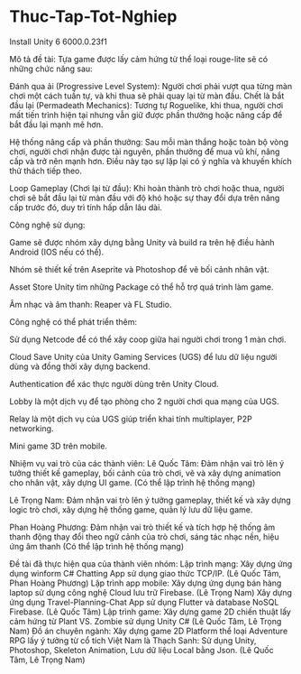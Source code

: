 # Thuc-Tap-Tot-Nghiep

Install Unity 6 6000.0.23f1

Mô tả đề tài:
Tựa game được lấy cảm hứng từ thể loại rouge-lite sẽ có những chức năng sau:

Đánh qua ải (Progressive Level System): Người chơi phải vượt qua từng màn chơi một cách tuần tự, và khi thua sẽ phải quay lại từ màn đầu.
Chết là bắt đầu lại (Permadeath Mechanics): Tương tự Roguelike, khi thua, người chơi mất tiến trình hiện tại nhưng vẫn giữ được phần thưởng hoặc nâng cấp để bắt đầu lại mạnh mẽ hơn.

Hệ thống nâng cấp và phần thưởng: Sau mỗi màn thắng hoặc toàn bộ vòng chơi, người chơi nhận được tài nguyên, phần thưởng để mua vũ khí, nâng cấp và trở nên mạnh hơn. Điều này tạo sự lặp lại có ý nghĩa và khuyến khích thử thách tiếp theo.

Loop Gameplay (Chơi lại từ đầu): Khi hoàn thành trò chơi hoặc thua, người chơi sẽ bắt đầu lại từ màn đầu với độ khó hoặc sự thay đổi dựa trên nâng cấp trước đó, duy trì tính hấp dẫn lâu dài.

Công nghệ sử dụng:

Game sẽ được nhóm xây dựng bằng Unity và build ra trên hệ điều hành Android (IOS nếu có thể).

Nhóm sẽ thiết kế trên Aseprite và Photoshop để vẽ bối cảnh nhân vật.

Asset Store Unity tìm những Package có thể hỗ trợ quá trình làm game.

Âm nhạc và âm thanh: Reaper và FL Studio.

Công nghệ có thể phát triển thêm:

Sử dụng Netcode để có thể xây coop giữa hai người chơi trong 1 màn chơi.

Cloud Save Unity của Unity Gaming Services (UGS) để lưu dữ liệu người dùng và đồng thời xây dựng backend.

Authentication để xác thực người dùng trên Unity Cloud.

Lobby là một dịch vụ để tạo phòng cho 2 người chơi qua mạng của UGS.

Relay là một dịch vụ của UGS giúp triển khai tính multiplayer, P2P networking.

Mini game 3D trên mobile.



Nhiệm vụ vai trò của các thành viên:
Lê Quốc Tâm: Đảm nhận vai trò lên ý tưởng thiết kế gameplay, bối cảnh của trò chơi, vẽ và xây dựng animation cho nhân vật, xây dựng UI game. 
(Có thể lập trình hệ thống mạng)

Lê Trọng Nam: Đảm nhận vai trò lên ý tưởng gameplay, thiết kế và xây dựng logic trò chơi, xây dựng hệ thống game, quản lý lưu dữ liệu game.

Phan Hoàng Phương: Đảm nhận vai trò thiết kế và tích hợp hệ thống âm thanh động thay đổi theo ngữ cảnh của trò chơi, sáng tác nhạc nền, hiệu ứng âm thanh 
(Có thể lập trình hệ thống mạng)

Đề tài đã thực hiện qua của thành viên nhóm:
Lập trình mạng: 
Xây dựng ứng dụng winform C# Chatting App sử dụng giao thức TCP/IP. (Lê Quốc Tâm, Phan Hoàng Phương)
Lập trình app mobile: 
Xây dựng ứng dụng bán hàng laptop sử dụng công nghệ Cloud lưu trữ Firebase. (Lê Trọng Nam)
Xây dựng ứng dụng Travel-Planning-Chat App sử dụng Flutter và database NoSQL Firebase. (Lê Quốc Tâm)
	Lập trình game:
Xây dựng game 2D chiến thuật lấy cảm hứng từ Plant VS. Zombie sử dụng Unity C# (Lê Quốc Tâm, Lê Trọng Nam)
Đồ án chuyên ngành:
Xây dựng game 2D Platform thể loại Adventure RPG lấy ý tưởng từ cổ tích Việt Nam là Thạch Sanh: Sử dụng Unity, Photoshop, Skeleton Animation, Lưu dữ liệu Local bằng Json. 
(Lê Quốc Tâm, Lê Trọng Nam)


